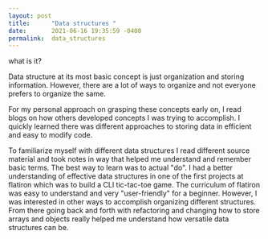 ```yaml
---
layout: post
title:      "Data structures "
date:       2021-06-16 19:35:59 -0400
permalink:  data_structures
---
```


what is it?

Data structure at its most basic concept is just organization and storing information.
However, there are a lot of ways to organize and not everyone prefers to organize the same.
 
 For my personal approach on grasping these concepts early on, I read blogs on how others developed concepts I was trying to accomplish. I quickly learned there was different approaches to storing data in efficient and easy to modify code. 
 
 
 To familiarize myself with different data structures I read different source material and took notes in way that helped me understand and remember basic terms. The best way to learn was to actual "do".  I had a better understanding of effective data structures in one of the first projects at flatiron which was to build a CLI tic-tac-toe game. The curriculum of flatiron was easy to understand and very "user-friendly" for a beginner. However, I was interested in other ways to accomplish organizing different structures. From there going back and forth with refactoring and changing how to store arrays and objects really helped me understand how versatile data structures can be.
